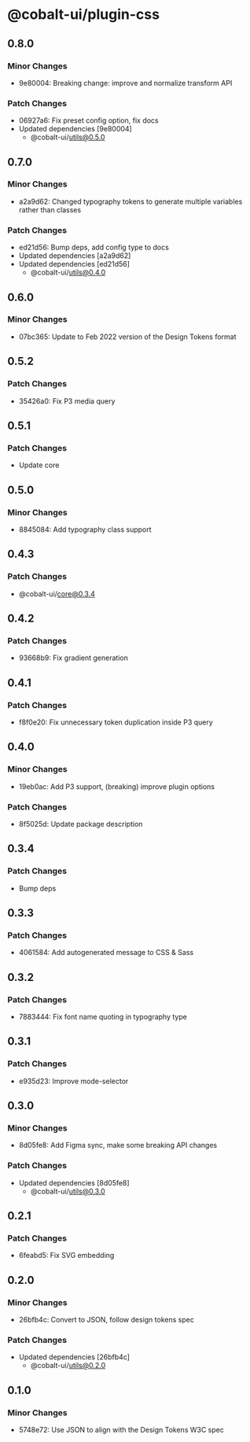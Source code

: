 # @cobalt-ui/plugin-css

## 0.8.0

### Minor Changes

- 9e80004: Breaking change: improve and normalize transform API

### Patch Changes

- 06927a6: Fix preset config option, fix docs
- Updated dependencies [9e80004]
  - @cobalt-ui/utils@0.5.0

## 0.7.0

### Minor Changes

- a2a9d62: Changed typography tokens to generate multiple variables rather than classes

### Patch Changes

- ed21d56: Bump deps, add config type to docs
- Updated dependencies [a2a9d62]
- Updated dependencies [ed21d56]
  - @cobalt-ui/utils@0.4.0

## 0.6.0

### Minor Changes

- 07bc365: Update to Feb 2022 version of the Design Tokens format

## 0.5.2

### Patch Changes

- 35426a0: Fix P3 media query

## 0.5.1

### Patch Changes

- Update core

## 0.5.0

### Minor Changes

- 8845084: Add typography class support

## 0.4.3

### Patch Changes

- @cobalt-ui/core@0.3.4

## 0.4.2

### Patch Changes

- 93668b9: Fix gradient generation

## 0.4.1

### Patch Changes

- f8f0e20: Fix unnecessary token duplication inside P3 query

## 0.4.0

### Minor Changes

- 19eb0ac: Add P3 support, (breaking) improve plugin options

### Patch Changes

- 8f5025d: Update package description

## 0.3.4

### Patch Changes

- Bump deps

## 0.3.3

### Patch Changes

- 4061584: Add autogenerated message to CSS & Sass

## 0.3.2

### Patch Changes

- 7883444: Fix font name quoting in typography type

## 0.3.1

### Patch Changes

- e935d23: Improve mode-selector

## 0.3.0

### Minor Changes

- 8d05fe8: Add Figma sync, make some breaking API changes

### Patch Changes

- Updated dependencies [8d05fe8]
  - @cobalt-ui/utils@0.3.0

## 0.2.1

### Patch Changes

- 6feabd5: Fix SVG embedding

## 0.2.0

### Minor Changes

- 26bfb4c: Convert to JSON, follow design tokens spec

### Patch Changes

- Updated dependencies [26bfb4c]
  - @cobalt-ui/utils@0.2.0

## 0.1.0

### Minor Changes

- 5748e72: Use JSON to align with the Design Tokens W3C spec
